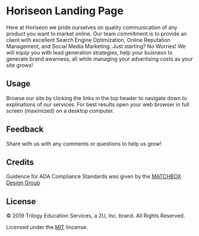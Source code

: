 # Horiseon Landing Page

Here at Horiseon we pride ourselves on quality communication of any product you want to market online. Our team commitment is to provide an client with excellent Search Engine Optimization, Online Reputation Management, and Social Media Marketing. Just starting? No Worries! We will equip you with lead generation strategies, help your buisness to generate brand awarness, all while managing your advertising costs as your site grows!

## Usage 

Browse our site by clicking the links in the top header to navigate down to explinations of our services. For best results open your web browser in full screen (maximized) on a desktop computer.

## Feedback

Share with us with any comments or questions to help us grow! 

## Credits

Guidence for ADA Compliance Standards was given by the [MATCHBOX Design Group](https://matchboxdesigngroup.com/blog/website-accessibility-and-ada-compliance/#ADA_Compliance_Standards_For_Designers_And_Developers_Explained)

## License

© 2019 Trilogy Education Services, a 2U, Inc. brand. All Rights Reserved.

Licensed under the [MIT](LICENSE.txt) lincense.

